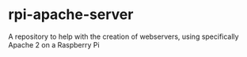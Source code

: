# rpi-apache-server
A repository to help with the creation of webservers, using specifically Apache 2 on a Raspberry Pi
